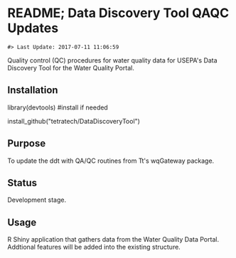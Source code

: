 README; Data Discovery Tool QAQC Updates
================

<!-- README.md is generated from README.Rmd. Please edit that file -->
    #> Last Update: 2017-07-11 11:06:59

Quality control (QC) procedures for water quality data for USEPA's Data Discovery Tool for the Water Quality Portal.

Installation
------------

library(devtools) \#install if needed

install\_github("tetratech/DataDiscoveryTool")

Purpose
-------

To update the ddt with QA/QC routines from Tt's wqGateway package.

Status
------

Development stage.

Usage
-----

R Shiny application that gathers data from the Water Quality Data Portal.
Addtional features will be added into the existing structure.

